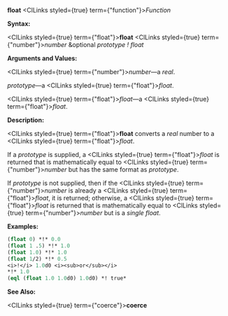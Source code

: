 **float** <ClLinks styled={true} term={"function"}><i>Function</i></ClLinks> 



**Syntax:** 



<ClLinks styled={true} term={"float"}><b>float</b></ClLinks> <ClLinks styled={true} term={"number"}><i>number</i></ClLinks> &amp;optional *prototype ! float* 



**Arguments and Values:** 



<ClLinks styled={true} term={"number"}><i>number</i></ClLinks>—a *real*. 



*prototype*—a <ClLinks styled={true} term={"float"}><i>float</i></ClLinks>. 



<ClLinks styled={true} term={"float"}><i>float</i></ClLinks>—a <ClLinks styled={true} term={"float"}><i>float</i></ClLinks>. 



**Description:** 



<ClLinks styled={true} term={"float"}><b>float</b></ClLinks> converts a *real* number to a <ClLinks styled={true} term={"float"}><i>float</i></ClLinks>. 



If a *prototype* is supplied, a <ClLinks styled={true} term={"float"}><i>float</i></ClLinks> is returned that is mathematically equal to <ClLinks styled={true} term={"number"}><i>number</i></ClLinks> but has the same format as *prototype*. 



If *prototype* is not supplied, then if the <ClLinks styled={true} term={"number"}><i>number</i></ClLinks> is already a <ClLinks styled={true} term={"float"}><i>float</i></ClLinks>, it is returned; otherwise, a <ClLinks styled={true} term={"float"}><i>float</i></ClLinks> is returned that is mathematically equal to <ClLinks styled={true} term={"number"}><i>number</i></ClLinks> but is a *single float*. 



**Examples:**
```lisp
(float 0) *!* 0.0 
(float 1 .5) *!* 1.0 
(float 1.0) *!* 1.0 
(float 1/2) *!* 0.5 
<i>!</i> 1.0d0 <i><sub>or</sub></i> 
*!* 1.0 
(eql (float 1.0 1.0d0) 1.0d0) *! true* 


```
**See Also:** 



<ClLinks styled={true} term={"coerce"}><b>coerce</b></ClLinks> 



